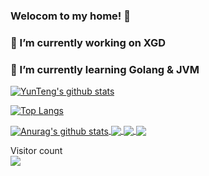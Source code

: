 ### Welocom to my home! 👋
### 🔭 I’m currently working on XGD
### 🤔 I’m currently learning Golang & JVM

[![YunTeng's github stats](https://github-readme-stats.vercel.app/api?username=yunteng9345&show_icons=true&theme=radical)](https://github.com/yunteng9345/github-readme-stats)

<!--[![ReadMe Card](https://github-readme-stats.vercel.app/api/pin/?username=Promacanthus&repo=Promacanthus)](https://github.com/anuraghazra/github-readme-stats)-->

[![Top Langs](https://github-readme-stats.vercel.app/api/top-langs/?username=yunteng9345&layout=compact&hide=JavaScript,TypeScripts,CSS)](https://github.com/anuraghazra/github-readme-stats)


<a href="https://github.com/yunteng9345/github-readme-stats">
  <img align="center" src="https://github-readme-stats.anuraghazra1.vercel.app/api?username=yunteng9345&show_icons=true&include_all_commits=true&theme=material-palenight" alt="Anurag's github stats" />
</a>

<a href="https://github.com/yunteng9345/github-readme-stats">
  <!-- Change the `github-readme-stats.anuraghazra1.vercel.app` to `github-readme-stats.vercel.app`  -->
  <img align="center" src="https://github-readme-stats.anuraghazra1.vercel.app/api/top-langs/?username=yunteng9345&layout=compact&theme=material-palenight" />
</a>

<a href="https://github.com/yunteng9345/github-readme-stats">
  <!-- Change the `github-readme-stats.anuraghazra1.vercel.app` to `github-readme-stats.vercel.app`  -->
  <img align="center" src="https://github-readme-stats.anuraghazra1.vercel.app/api/pin/?username=yunteng9345&repo=github-readme-stats&theme=material-palenight" />
</a>    
<a href="https://github.com/yunteng9345/yunteng9345.github.io">
  <!-- Change the `github-readme-stats.anuraghazra1.vercel.app` to `github-readme-stats.vercel.app`  -->
  <img align="center" src="https://github-readme-stats.anuraghazra1.vercel.app/api/pin/?username=yunteng9345&repo=yunteng9345.github.io&theme=material-palenight" />
</a>

<p> 
  Visitor count<br>
  <img src="https://profile-counter.glitch.me/yunteng9345/count.svg" />
</p>
